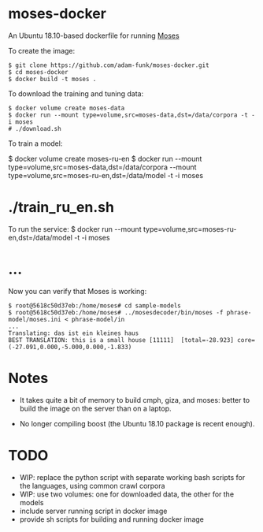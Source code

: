 # moses-docker
An Ubuntu 18.10-based dockerfile for running [Moses](http://www.statmt.org/moses)

To create the image:

    $ git clone https://github.com/adam-funk/moses-docker.git
    $ cd moses-docker
    $ docker build -t moses .

To download the training and tuning data:

    $ docker volume create moses-data
    $ docker run --mount type=volume,src=moses-data,dst=/data/corpora -t -i moses
    # ./download.sh

To train a model:
   
   $ docker volume create moses-ru-en
   $ docker run --mount type=volume,src=moses-data,dst=/data/corpora --mount type=volume,src=moses-ru-en,dst=/data/model -t -i moses
   # ./train_ru_en.sh

To run the service:
   $ docker run --mount type=volume,src=moses-ru-en,dst=/data/model -t -i moses
   # ...

Now you can verify that Moses is working:

    $ root@5618c50d37eb:/home/moses# cd sample-models
    $ root@5618c50d37eb:/home/moses# ../mosesdecoder/bin/moses -f phrase-model/moses.ini < phrase-model/in
    ...
    Translating: das ist ein kleines haus
    BEST TRANSLATION: this is a small house [11111]  [total=-28.923] core=(-27.091,0.000,-5.000,0.000,-1.833)

# Notes

- It takes quite a bit of memory to build cmph, giza, and moses: better to build the image on the server than on a laptop.

- No longer compiling boost (the Ubuntu 18.10 package is recent enough).


# TODO

- WIP: replace the python script with separate working bash scripts for the languages, using common crawl corpora
- WIP: use two volumes: one for downloaded data, the other for the models
- include server running script in docker image
- provide sh scripts for building and running docker image
